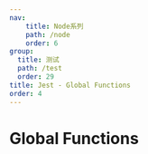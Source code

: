 ```yaml
---
nav:
    title: Node系列
    path: /node
    order: 6
group:
  title: 测试
  path: /test
  order: 29
title: Jest - Global Functions
order: 4
---
```


# Global Functions
